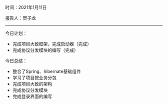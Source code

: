 时间：2021年1月11日

报告人：贺子龙

---
今日计划：

* 完成项目大致框架，完成启动器（完成）
* 完成协议分发模块的编写（完成）

今日总结：

* 整合了Spring、hibernate基础组件
* 学习了项目按业务分包
* 完成项目大致的架构
* 完成协议分发模块
* 完成登录界面的编写

